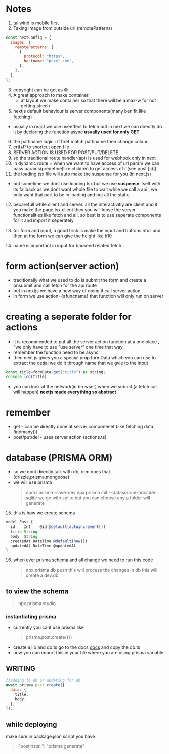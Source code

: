 # Notes

1. tailwind is mobile first
2. Taking Image from outside url (remotePatterns)

```js
const nextConfig = {
  images: {
    remotePatterns: [
      {
        protocol: "https",
        hostname: "pexel.com",
      },
    ],
  },
};
```

3. copyright can be get as &copy;
4. A great approach to make container
   - at layout we make container so that there will be a max-w for not getting strech
5. nextjs default behaviour is server components(many benifit like fetching)

- usually in react we use useeffect to fetch but in next we can directly do it by declaring the function async
  **usually used for only GET**

6. the pathname logic : if href match pathname then change colour
7. crtl+P to shortcut open file
8. SERVER ACTION IS USED FOR POST/PUT/DELETE
9. so the traditional route handler(api) is used for webhook only in next
10. in dynamic route = when we want to have access of url param we can pass
    params(predefine)like children to get access of it(see post [id])
11. the loading.tsx file will auto make the suspense for you (in next.js)

- but sometime we dont use loading.tsx but we use **suspense** itself with its fallback
  as we dont want whole file to wait while we call a api , we only want that part to be in
  loading and not all the static.

12. becarefull while client and server.
    all the interactivitly are client and if you make the page.tsx client they you will loose the server functionalities like fetch and all. so best is to use seperate components for it and import it seperately

13. for form and input, a good trick is make the input and buttons hfull and then at the form we can give the height like h10
14. name is important in input for backend related fetch

# form action(server action)

- traditionally what we used to do is submit the form and create a onsubmit and call fetch for the api route
- but in nextjs we have a new way of doing it call server action.
- in form we use action={afuncname} that function will only run on server

# creating a seperate folder for actions

- it is recommended to put all the server action function at a one place , "we only have to use "use server" one time that way.
- remember the function need to be async
- then next js gives you a special prop formData
  which you can use to extract the detial
  we do it through name that we gvie to the input

```js
const title=formData.get("title") as string;
console.log(title)
```

- you can look at the network(in browser) when we submit (a fetch call will happen)
  **nextjs made everything so abstract**

# remember

- get - can be directly done at server componenet (like fetching data , findmany())
- post/put/del - uses server action (actions.ts)

# database (PRISMA ORM)

- so we dont directly talk with db, orm does that (drizzle,prisma,mongoose)
- we will use prisma
  > npm i prisma -save-dev
  > npx prisma init --datasource-provider sqlite
  > we go with sqlite but you can choose any
  > a folder will generate

15. this is how we create schema

```js
model Post {
  id    Int    @id @default(autoincrement())
  title String
  body  String
  createdAt DateTime @default(now())
  updatedAt DateTime @updatedAt
}
```

16. when ever prisma schema and all change we need to run this code
    > npx prisma db push
    > this will process the changes in db
    > this will create a dev.db

## to view the schema

> npx prisma studio

### instantiating prisma

- currently you cant use prisma like
  > prisma.post.create({})
- create a lib and db.ts
  go to the docs [docs](https://www.prisma.io/docs/orm/more/help-and-troubleshooting/help-articles/nextjs-prisma-client-dev-practices) and copy the db.ts
- now you can import this in your file where you are using prisma variable

## WRITING

```js
//adding to db or updating for db
await prisma.post.create({
  data: {
    title,
    body,
  },
});
```

## while deploying

make sure in package.json script you have

> "postinstall": "prisma generate"
